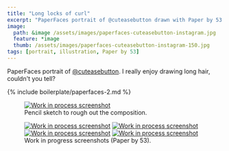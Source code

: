 ```yaml
---
title: "Long locks of curl"
excerpt: "PaperFaces portrait of @cuteasebutton drawn with Paper by 53 on an iPad."
image: 
  path: &image /assets/images/paperfaces-cuteasebutton-instagram.jpg 
  feature: *image
  thumb: /assets/images/paperfaces-cuteasebutton-instagram-150.jpg
tags: [portrait, illustration, Paper by 53]
---
```


PaperFaces portrait of [@cuteasebutton](http://instagram.com/cuteasebutton). I really enjoy drawing long hair, couldn't you tell?

{% include boilerplate/paperfaces-2.md %}

<figure>
	<a href="{{ site.url }}/assets/images/paperfaces-cuteasebutton-process-1-lg.jpg"><img src="{{ site.url }}/assets/images/paperfaces-cuteasebutton-process-1-750.jpg" alt="Work in process screenshot"></a>
	<figcaption>Pencil sketch to rough out the composition.</figcaption>
</figure>

<figure class="half">
	<a href="{{ site.url }}/assets/images/paperfaces-cuteasebutton-process-2-lg.jpg"><img src="{{ site.url }}/assets/images/paperfaces-cuteasebutton-process-2-600.jpg" alt="Work in process screenshot"></a>
	<a href="{{ site.url }}/assets/images/paperfaces-cuteasebutton-process-3-lg.jpg"><img src="{{ site.url }}/assets/images/paperfaces-cuteasebutton-process-3-600.jpg" alt="Work in process screenshot"></a>
	<a href="{{ site.url }}/assets/images/paperfaces-cuteasebutton-process-4-lg.jpg"><img src="{{ site.url }}/assets/images/paperfaces-cuteasebutton-process-4-600.jpg" alt="Work in process screenshot"></a>
	<a href="{{ site.url }}/assets/images/paperfaces-cuteasebutton-process-5-lg.jpg"><img src="{{ site.url }}/assets/images/paperfaces-cuteasebutton-process-5-600.jpg" alt="Work in process screenshot"></a>
	<figcaption>Work in progress screenshots (Paper by 53).</figcaption>
</figure>
